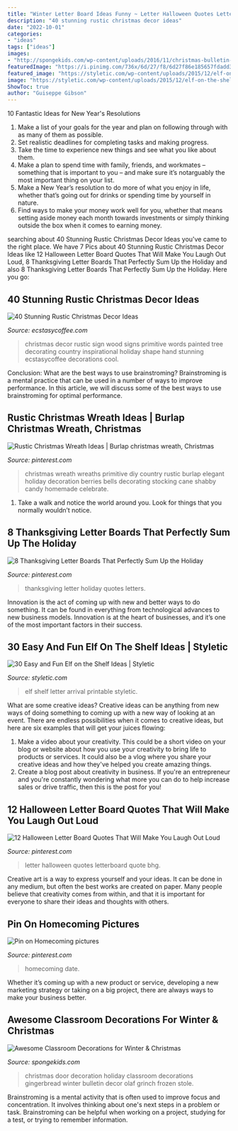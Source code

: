 ```yaml
---
title: "Winter Letter Board Ideas Funny ~ Letter Halloween Quotes Letterboard Quote Bhg"
description: "40 stunning rustic christmas decor ideas"
date: "2022-10-01"
categories:
- "ideas"
tags: ["ideas"]
images:
- "http://spongekids.com/wp-content/uploads/2016/11/christmas-bulletin-board/11-christmas-bulletin-board-ideas.jpg"
featuredImage: "https://i.pinimg.com/736x/6d/27/f8/6d27f86e185657fdadd3799ccdff63a4--prom-poses-with-date-prom-pictures-with-date.jpg"
featured_image: "https://styletic.com/wp-content/uploads/2015/12/elf-on-the-shelf-ideas/29-elf-on-the-shelf-ideas.jpg"
image: "https://styletic.com/wp-content/uploads/2015/12/elf-on-the-shelf-ideas/29-elf-on-the-shelf-ideas.jpg"
ShowToc: true
author: "Guiseppe Gibson"
---
```



10 Fantastic Ideas for New Year's Resolutions
1. Make a list of your goals for the year and plan on following through with as many of them as possible. 
2. Set realistic deadlines for completing tasks and making progress. 
3. Take the time to experience new things and see what you like about them. 
4. Make a plan to spend time with family, friends, and workmates – something that is important to you – and make sure it’s notarguably the most important thing on your list. 
5. Make a New Year’s resolution to do more of what you enjoy in life, whether that’s going out for drinks or spending time by yourself in nature. 
6. Find ways to make your money work well for you, whether that means setting aside money each month towards investments or simply thinking outside the box when it comes to earning money.

	

		
searching about 40 Stunning Rustic Christmas Decor Ideas you've came to the right place. We have 7 Pics about 40 Stunning Rustic Christmas Decor Ideas like 12 Halloween Letter Board Quotes That Will Make You Laugh Out Loud, 8 Thanksgiving Letter Boards That Perfectly Sum Up the Holiday and also 8 Thanksgiving Letter Boards That Perfectly Sum Up the Holiday. Here you go:
		
    
## 40 Stunning Rustic Christmas Decor Ideas

<img loading=lazy src="https://i1.wp.com/www.ecstasycoffee.com/wp-content/uploads/2016/10/Hand-Painted-Wood-Sign.jpg?resize=550%2C730" onerror="this.onerror=null;this.src='https://tse2.mm.bing.net/th?id=OIP.YySu_EHd1mdhFtvlYEIrLAHaJ1&amp;pid=15.1';" alt="40 Stunning Rustic Christmas Decor Ideas">

_Source: ecstasycoffee.com_

>christmas decor rustic sign wood signs primitive words painted tree decorating country inspirational holiday shape hand stunning ecstasycoffee decorations cool. 

	

Conclusion: What are the best ways to use brainstroming?
Brainstroming is a mental practice that can be used in a number of ways to improve performance. In this article, we will discuss some of the best ways to use brainstroming for optimal performance.

    
## Rustic Christmas Wreath Ideas | Burlap Christmas Wreath, Christmas

<img loading=lazy src="https://i.pinimg.com/originals/6d/f1/36/6df136c98c233befffd6abb80aff9f89.jpg" onerror="this.onerror=null;this.src='https://tse3.mm.bing.net/th?id=OIP.SBPXxZtYoQvO73v_UxmEfwHaKn&amp;pid=15.1';" alt="Rustic Christmas Wreath Ideas | Burlap christmas wreath, Christmas">

_Source: pinterest.com_

>christmas wreath wreaths primitive diy country rustic burlap elegant holiday decoration berries bells decorating stocking cane shabby candy homemade celebrate. 

	

1. Take a walk and notice the world around you. Look for things that you normally wouldn’t notice.

    
## 8 Thanksgiving Letter Boards That Perfectly Sum Up The Holiday

<img loading=lazy src="https://i.pinimg.com/736x/1d/e4/db/1de4dbb5436b5e60ee64e7935ab94976.jpg" onerror="this.onerror=null;this.src='https://tse2.mm.bing.net/th?id=OIP.WZGBHmi6TVoXLS0SQfxLmgHaLH&amp;pid=15.1';" alt="8 Thanksgiving Letter Boards That Perfectly Sum Up the Holiday">

_Source: pinterest.com_

>thanksgiving letter holiday quotes letters. 

	

Innovation is the act of coming up with new and better ways to do something. It can be found in everything from technological advances to new business models. Innovation is at the heart of businesses, and it’s one of the most important factors in their success.

    
## 30 Easy And Fun Elf On The Shelf Ideas | Styletic

<img loading=lazy src="https://styletic.com/wp-content/uploads/2015/12/elf-on-the-shelf-ideas/29-elf-on-the-shelf-ideas.jpg" onerror="this.onerror=null;this.src='https://tse2.mm.bing.net/th?id=OIP.qlVepWqHWMlHfzgJzHWLLwHaL_&amp;pid=15.1';" alt="30 Easy and Fun Elf on the Shelf Ideas | Styletic">

_Source: styletic.com_

>elf shelf letter arrival printable styletic. 

	

What are some creative ideas?
Creative ideas can be anything from new ways of doing something to coming up with a new way of looking at an event. There are endless possibilities when it comes to creative ideas, but here are six examples that will get your juices flowing: 
1. Make a video about your creativity. This could be a short video on your blog or website about how you use your creativity to bring life to products or services. It could also be a vlog where you share your creative ideas and how they've helped you create amazing things. 
2. Create a blog post about creativity in business. If you're an entrepreneur and you're constantly wondering what more you can do to help increase sales or drive traffic, then this is the post for you!

    
## 12 Halloween Letter Board Quotes That Will Make You Laugh Out Loud

<img loading=lazy src="https://i.pinimg.com/736x/b3/8e/5f/b38e5f0e9a7840820d8ce299b34348da.jpg" onerror="this.onerror=null;this.src='https://tse4.mm.bing.net/th?id=OIP.ppqeKW1fX5vuc0r3ajna-QHaLH&amp;pid=15.1';" alt="12 Halloween Letter Board Quotes That Will Make You Laugh Out Loud">

_Source: pinterest.com_

>letter halloween quotes letterboard quote bhg. 

	

Creative art is a way to express yourself and your ideas. It can be done in any medium, but often the best works are created on paper. Many people believe that creativity comes from within, and that it is important for everyone to share their ideas and thoughts with others.

    
## Pin On Homecoming Pictures

<img loading=lazy src="https://i.pinimg.com/736x/6d/27/f8/6d27f86e185657fdadd3799ccdff63a4--prom-poses-with-date-prom-pictures-with-date.jpg" onerror="this.onerror=null;this.src='https://tse1.mm.bing.net/th?id=OIP.zzMsqcP5V0J1YUgjStLlqQHaJ3&amp;pid=15.1';" alt="Pin on Homecoming pictures">

_Source: pinterest.com_

>homecoming date. 

	

Whether it’s coming up with a new product or service, developing a new marketing strategy or taking on a big project, there are always ways to make your business better.

    
## Awesome Classroom Decorations For Winter &amp; Christmas

<img loading=lazy src="http://spongekids.com/wp-content/uploads/2016/11/christmas-bulletin-board/11-christmas-bulletin-board-ideas.jpg" onerror="this.onerror=null;this.src='https://tse4.mm.bing.net/th?id=OIP.-oGVygNx6HDeWuoJd_VFhAHaJ4&amp;pid=15.1';" alt="Awesome Classroom Decorations for Winter &amp; Christmas">

_Source: spongekids.com_

>christmas door decoration holiday classroom decorations gingerbread winter bulletin decor olaf grinch frozen stole. 

	

Brainstroming is a mental activity that is often used to improve focus and concentration. It involves thinking about one's next steps in a problem or task. Brainstroming can be helpful when working on a project, studying for a test, or trying to remember information.

